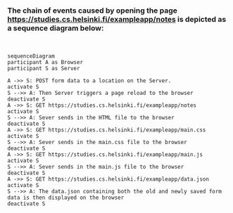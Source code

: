 ### The chain of events caused by opening the page https://studies.cs.helsinki.fi/exampleapp/notes is depicted as a sequence diagram below:

<br>

```mermaid
sequenceDiagram
participant A as Browser
participant S as Server

A ->> S: POST form data to a location on the Server.
activate S
S -->> A: Then Server triggers a page reload to the browser
deactivate S
A ->> S: GET https://studies.cs.helsinki.fi/exampleapp/notes
activate S
S -->> A: Sever sends in the HTML file to the browser
deactivate S
A ->> S: GET https://studies.cs.helsinki.fi/exampleapp/main.css
activate S
S -->> A: Sever sends in the main.css file to the browser
deactivate S
A ->> S: GET https://studies.cs.helsinki.fi/exampleapp/main.js
activate S
S -->> A: Sever sends in the main.js file to the browser
deactivate S
A ->> S: GET https://studies.cs.helsinki.fi/exampleapp/data.json
activate S
S -->> A: The data.json containing both the old and newly saved form data is then displayed on the browser
deactivate S
```
